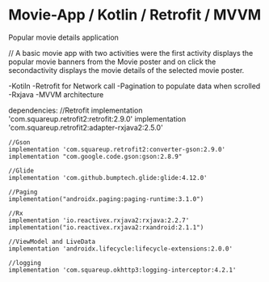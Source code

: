 # Movie-App / Kotlin / Retrofit / MVVM
Popular movie details application

// A basic movie app with two activities were the first activity displays the popular movie banners from the Movie poster and on click the secondactivity displays the movie details of the selected movie poster.


-Kotiln
-Retrofit for Network call
-Pagination to populate data when scrolled
-Rxjava 
-MVVM architecture

dependencies:
  //Retrofit
    implementation 'com.squareup.retrofit2:retrofit:2.9.0'
    implementation 'com.squareup.retrofit2:adapter-rxjava2:2.5.0'

    //Gson
    implementation 'com.squareup.retrofit2:converter-gson:2.9.0'
    implementation "com.google.code.gson:gson:2.8.9"

    //Glide
    implementation 'com.github.bumptech.glide:glide:4.12.0'

    //Paging
    implementation("androidx.paging:paging-runtime:3.1.0")

    //Rx
    implementation 'io.reactivex.rxjava2:rxjava:2.2.7'
    implementation("io.reactivex.rxjava2:rxandroid:2.1.1")

    //ViewModel and LiveData
    implementation 'androidx.lifecycle:lifecycle-extensions:2.0.0'

    //logging
    implementation 'com.squareup.okhttp3:logging-interceptor:4.2.1'

